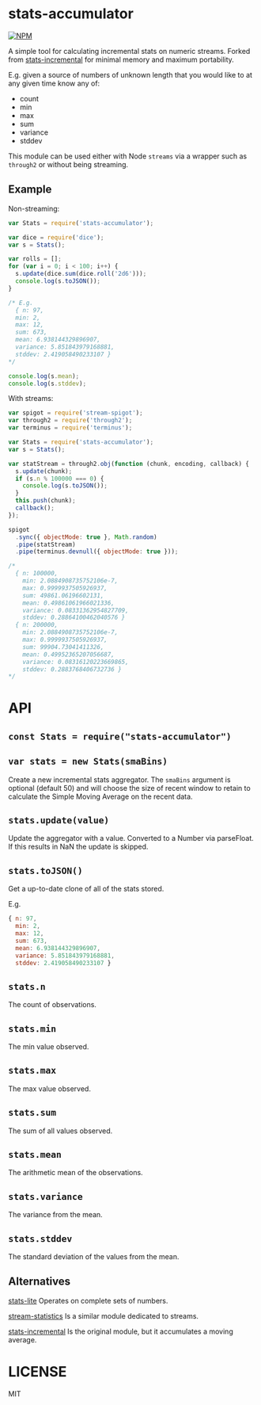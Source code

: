 # stats-accumulator

[![NPM](https://nodei.co/npm/stats-accumulator.svg)](https://nodei.co/npm/stats-accumulator/)

A simple tool for calculating incremental stats on numeric streams. Forked from [stats-incremental](https://github.com/brycebaril/stats-incremental) for minimal memory and maximum portability.

E.g. given a source of numbers of unknown length that you would like to at any given time know any of:

- count
- min
- max
- sum
- variance
- stddev

This module can be used either with Node `streams` via a wrapper such as `through2` or without being streaming.

## Example

Non-streaming:

```javascript
var Stats = require('stats-accumulator');

var dice = require('dice');
var s = Stats();

var rolls = [];
for (var i = 0; i < 100; i++) {
  s.update(dice.sum(dice.roll('2d6')));
  console.log(s.toJSON());
}

/* E.g.
  { n: 97,
  min: 2,
  max: 12,
  sum: 673,
  mean: 6.938144329896907,
  variance: 5.851843979168881,
  stddev: 2.419058490233107 }
*/

console.log(s.mean);
console.log(s.stddev);
```

With streams:

```js
var spigot = require('stream-spigot');
var through2 = require('through2');
var terminus = require('terminus');

var Stats = require('stats-accumulator');
var s = Stats();

var statStream = through2.obj(function (chunk, encoding, callback) {
  s.update(chunk);
  if (s.n % 100000 === 0) {
    console.log(s.toJSON());
  }
  this.push(chunk);
  callback();
});

spigot
  .sync({ objectMode: true }, Math.random)
  .pipe(statStream)
  .pipe(terminus.devnull({ objectMode: true }));

/*
  { n: 100000,
    min: 2.0884908735752106e-7,
    max: 0.9999937505926937,
    sum: 49861.06196602131,
    mean: 0.49861061966021336,
    variance: 0.08331362954827709,
    stddev: 0.28864100462040576 }
  { n: 200000,
    min: 2.0884908735752106e-7,
    max: 0.9999937505926937,
    sum: 99904.73041411326,
    mean: 0.49952365207056687,
    variance: 0.08316120223669865,
    stddev: 0.2883768406732736 }
*/
```

# API

## `const Stats = require("stats-accumulator")`

## `var stats = new Stats(smaBins)`

Create a new incremental stats aggregator. The `smaBins` argument is optional (default 50) and will choose the size of recent window to retain to calculate the Simple Moving Average on the recent data.

## `stats.update(value)`

Update the aggregator with a value. Converted to a Number via parseFloat. If this results in NaN the update is skipped.

## `stats.toJSON()`

Get a up-to-date clone of all of the stats stored.

E.g.

```js
{ n: 97,
  min: 2,
  max: 12,
  sum: 673,
  mean: 6.938144329896907,
  variance: 5.851843979168881,
  stddev: 2.419058490233107 }
```

## `stats.n`

The count of observations.

## `stats.min`

The min value observed.

## `stats.max`

The max value observed.

## `stats.sum`

The sum of all values observed.

## `stats.mean`

The arithmetic mean of the observations.

## `stats.variance`

The variance from the mean.

## `stats.stddev`

The standard deviation of the values from the mean.

## Alternatives

[stats-lite](http://npm.im/stats-lite) Operates on complete sets of numbers.

[stream-statistics](http://npm.im/stream-statistics) Is a similar module dedicated to streams.

[stats-incremental](http://npm.im/stats-incremental) Is the original module, but it accumulates a moving average.

# LICENSE

MIT
